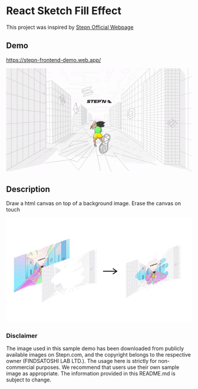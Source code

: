 # React Sketch Fill Effect

This project was inspired by [Stepn Official Webpage](https://stepn.com/)

## Demo

https://stepn-frontend-demo.web.app/

![gif demo](readme-image/demo.gif?raw=true "GIF Demo")


## Description

Draw a html canvas on top of a background image. Erase the canvas on touch

![effect description](readme-image/description.png?raw=true "Effect Description")

### Disclaimer

The image used in this sample demo has been downloaded from publicly available images on Stepn.com, and the copyright belongs to the respective owner (FINDSATOSHI LAB LTD.). The usage here is strictly for non-commercial purposes. We recommend that users use their own sample image as appropriate. The information provided in this README.md is subject to change.
